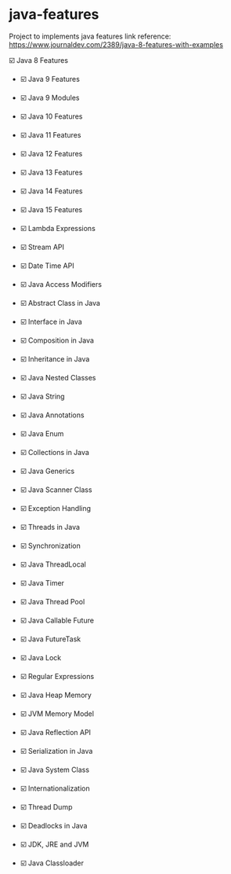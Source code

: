 # java-features
Project to implements java features
link reference: https://www.journaldev.com/2389/java-8-features-with-examples

:ballot_box_with_check: Java 8 Features
- :ballot_box_with_check: Java 9 Features
- :ballot_box_with_check: Java 9 Modules
- :ballot_box_with_check: Java 10 Features
- :ballot_box_with_check: Java 11 Features
- :ballot_box_with_check: Java 12 Features
- :ballot_box_with_check: Java 13 Features
- :ballot_box_with_check: Java 14 Features
- :ballot_box_with_check: Java 15 Features

- :ballot_box_with_check: Lambda Expressions
- :ballot_box_with_check: Stream API
- :ballot_box_with_check: Date Time API
- :ballot_box_with_check: Java Access Modifiers
- :ballot_box_with_check: Abstract Class in Java
- :ballot_box_with_check: Interface in Java
- :ballot_box_with_check: Composition in Java
- :ballot_box_with_check: Inheritance in Java
- :ballot_box_with_check: Java Nested Classes
- :ballot_box_with_check: Java String
- :ballot_box_with_check: Java Annotations
- :ballot_box_with_check: Java Enum
- :ballot_box_with_check: Collections in Java
- :ballot_box_with_check: Java Generics
- :ballot_box_with_check: Java Scanner Class
- :ballot_box_with_check: Exception Handling
- :ballot_box_with_check: Threads in Java
- :ballot_box_with_check: Synchronization
- :ballot_box_with_check: Java ThreadLocal
- :ballot_box_with_check: Java Timer
- :ballot_box_with_check: Java Thread Pool
- :ballot_box_with_check: Java Callable Future
- :ballot_box_with_check: Java FutureTask
- :ballot_box_with_check: Java Lock
- :ballot_box_with_check: Regular Expressions
- :ballot_box_with_check: Java Heap Memory
- :ballot_box_with_check: JVM Memory Model
- :ballot_box_with_check: Java Reflection API
- :ballot_box_with_check: Serialization in Java
- :ballot_box_with_check: Java System Class
- :ballot_box_with_check: Internationalization
- :ballot_box_with_check: Thread Dump
- :ballot_box_with_check: Deadlocks in Java
- :ballot_box_with_check: JDK, JRE and JVM
- :ballot_box_with_check: Java Classloader
